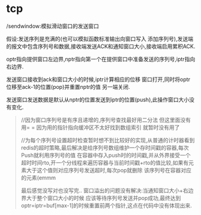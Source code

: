 # tcp
/sendwindow:模拟滑动窗口的发送窗口

假设:发送序列是充满的(也可以模拟函数标准输出向窗口写入 添加序列号),发送端的报文中包含序列号和数据,接收端发送ACK和通知窗口大小,接收端启用累积ACK.

optr指向提供窗口左边界,nptr指向第一个在提供窗口中准备发送的序列号,iptr指向右边界.

发送窗口接收到ack和窗口大小的时候,iptr计算相应的位移 窗口打开,同时将optr位移至ack-1的位置(pop)并重置nptr的值 另一端关闭.

发送窗口发送数据是默认从nptr的位置发送到iptr的位置(push),此操作窗口大小没有变化.

> //因为窗口序列号是有序且递增的,序列号查找最好用二分法 但这里面没有用= = 因为用的指针指向缓冲区不太好找到数组索引 就暂时没有用了
> 
> //为每个序列号设置超时检查暂时想不到比较好的实现,从普通的计时器看到redis的超时策略,最后解决是给序列号数组维护一个存时间戳的容器,每次Push就利用序列号的值
> 在容器中存入push时的时间戳,并从外界接受一个超时时间rto,开一个分线程来遍历容器与当前时间戳+rto的值比较,如果有元素大于这个值则对应序列号发送超时,每次pop就删除
> 该序列号在容器对应的元素(emmm
>
> 最后感觉没写对也没写完..
> 窗口溢出的问题没有解决:当通知窗口大小+右边界大于整个窗口大小的时候 应该等待序列号发送并pop成功,最终达到optr=iptr=buf[max-1]的时候重置前两个指针,这点在代码中没有体现出来.
